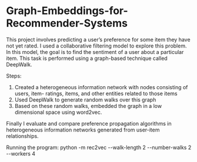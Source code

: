 # Graph-Embeddings-for-Recommender-Systems
This project involves predicting a user’s preference for some item they have not yet rated. 
I used a collaborative filtering model to explore this problem. 
In this model, the goal is to find the sentiment of a user about a particular item. 
This task is performed using a graph-based technique called DeepWalk.

Steps:
1. Created a heterogeneous information network with nodes consisting of users, item- ratings, items, and other entities related to those items
2. Used DeepWalk to generate random walks over this graph
3. Based on these random walks, embedded the graph in a low dimensional space using word2vec.

Finally I evaluate and compare preference propagation algorithms in heterogeneous information networks generated from user-item relationships.

Running the program:
python -m rec2vec --walk-length 2 --number-walks 2 --workers 4


